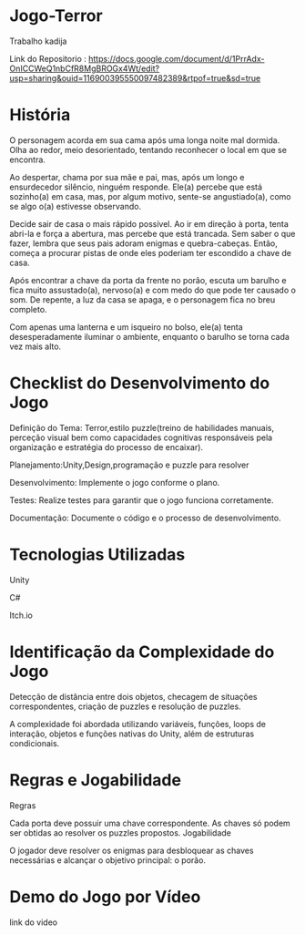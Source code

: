 # Jogo-Terror
Trabalho kadija

Link do Repositorio : https://docs.google.com/document/d/1PrrAdx-OnICCWeQ1nbCfR8MgBROGx4Wt/edit?usp=sharing&ouid=116900395550097482389&rtpof=true&sd=true

# História

O personagem acorda em sua cama após uma longa noite mal dormida. Olha ao redor, meio desorientado, tentando reconhecer o local em que se encontra.

Ao despertar, chama por sua mãe e pai, mas, após um longo e ensurdecedor silêncio, ninguém responde. Ele(a) percebe que está sozinho(a) em casa, mas, por algum motivo, sente-se angustiado(a), como se algo o(a) estivesse observando.

Decide sair de casa o mais rápido possível. Ao ir em direção à porta, tenta abri-la e força a abertura, mas percebe que está trancada. Sem saber o que fazer, lembra que seus pais adoram enigmas e quebra-cabeças. Então, começa a procurar pistas de onde eles poderiam ter escondido a chave de casa.

Após encontrar a chave da porta da frente no porão, escuta um barulho e fica muito assustado(a), nervoso(a) e com medo do que pode ter causado o som. De repente, a luz da casa se apaga, e o personagem fica no breu completo.

Com apenas uma lanterna e um isqueiro no bolso, ele(a) tenta desesperadamente iluminar o ambiente, enquanto o barulho se torna cada vez mais alto.



# Checklist do Desenvolvimento do Jogo
Definição do Tema: Terror,estilo puzzle(treino de habilidades manuais, perceção visual bem como capacidades cognitivas responsáveis pela organização e estratégia do processo de encaixar).

Planejamento:Unity,Design,programação e puzzle para resolver

Desenvolvimento: Implemente o jogo conforme o plano.

Testes: Realize testes para garantir que o jogo funciona corretamente.

Documentação: Documente o código e o processo de desenvolvimento.

# Tecnologias Utilizadas
Unity 

C#

Itch.io

# Identificação da Complexidade do Jogo
Detecção de distância entre dois objetos, checagem de situações correspondentes, criação de puzzles e resolução de puzzles.

A complexidade foi abordada utilizando variáveis, funções, loops de interação, objetos e funções nativas do Unity, além de estruturas condicionais.

# Regras e Jogabilidade
Regras

Cada porta deve possuir uma chave correspondente.
As chaves só podem ser obtidas ao resolver os puzzles propostos.
Jogabilidade

O jogador deve resolver os enigmas para desbloquear as chaves necessárias e alcançar o objetivo principal: o porão.

# Demo do Jogo por Vídeo
link do video
